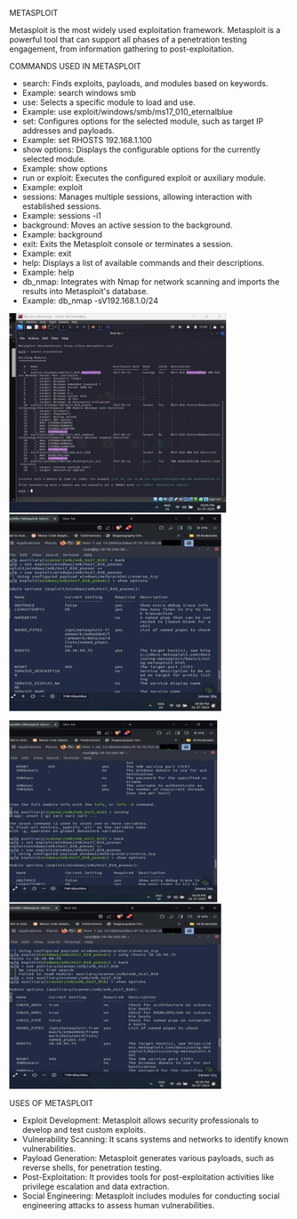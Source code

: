 ﻿METASPLOIT

Metasploit is the most widely used exploitation                 framework. Metasploit is a powerful tool that can support all phases of a penetration testing engagement, from information gathering to post-exploitation.

COMMANDS USED IN METASPLOIT

- search: Finds exploits, payloads, and modules based on keywords.
- Example: search windows smb
- use: Selects a specific module to load and use.
- Example: use exploit/windows/smb/ms17\_010\_eternalblue
- set: Configures options for the selected module, such as target IP addresses and payloads.
- Example: set RHOSTS 192.168.1.100
- show options: Displays the configurable options for the currently selected module.
- Example: show options
- run or exploit: Executes the configured exploit or auxiliary module.
- Example: exploit
- sessions: Manages multiple sessions, allowing interaction with established sessions.
- Example: sessions -i1
- background: Moves an active session to the background.
- Example: background
- exit: Exits the Metasploit console or terminates a session.
- Example: exit
- help: Displays a list of available commands and their descriptions.
- Example: help
- db\_nmap: Integrates with Nmap for network scanning and imports the results into Metasploit's database.
- Example: db\_nmap -sV192.168.1.0/24

![](Aspose.Words.fa65445b-8263-4349-95ac-9c287a328488.001.jpeg) ![](Aspose.Words.fa65445b-8263-4349-95ac-9c287a328488.002.jpeg)

![](Aspose.Words.fa65445b-8263-4349-95ac-9c287a328488.003.jpeg) ![](Aspose.Words.fa65445b-8263-4349-95ac-9c287a328488.004.jpeg)

USES OF METASPLOIT

- Exploit Development: Metasploit allows security professionals to develop and test custom exploits.
- Vulnerability Scanning: It scans systems and networks to identify known vulnerabilities.
- Payload Generation: Metasploit generates various payloads, such as reverse shells, for penetration testing.
- Post-Exploitation: It provides tools for post-exploitation activities like privilege escalation and data extraction.
- Social Engineering: Metasploit includes modules for conducting social engineering attacks to assess human vulnerabilities.
